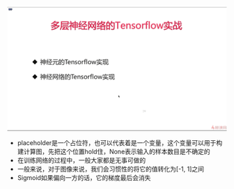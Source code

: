 ![1576937958939](assets/1576937958939.png)

- placeholder是一个占位符，也可以代表着是一个变量，这个变量可以用于构建计算图，先把这个位置hold住，None表示输入的样本数目是不确定的
- 在训练网络的过程中，一般大家都是无事可做的
- 一般来说，对于图像来说，我们会习惯性的将它的值转化为[-1, 1]之间
- Sigmoid如果偏向一方的话，它的梯度最后会消失

